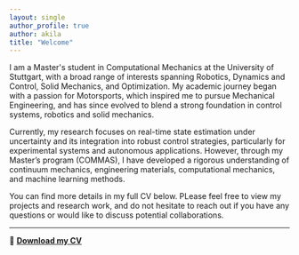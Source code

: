 ```yaml
---
layout: single
author_profile: true
author: akila
title: "Welcome"
---
```


I am a Master's student in Computational Mechanics at the University of Stuttgart, with a broad range of interests spanning Robotics, Dynamics and Control, Solid Mechanics, and Optimization.
My academic journey began with a passion for Motorsports, which inspired me to pursue Mechanical Engineering, and has since evolved to blend a strong foundation in control systems, robotics and solid mechanics.

Currently, my research focuses on real-time state estimation under uncertainty and its integration into robust control strategies, particularly for experimental systems and autonomous applications. However, through my Master’s program (COMMAS), I have developed a rigorous understanding of continuum mechanics, engineering materials, computational mechanics, and machine learning methods.

You can find more details in my full CV below. PLease feel free to view my projects and research work, and do not hesitate to reach out if you have any questions or would like to discuss potential collaborations.

---

📄 [**Download my CV**](/assets/files/Academic_resume_akila.pdf)